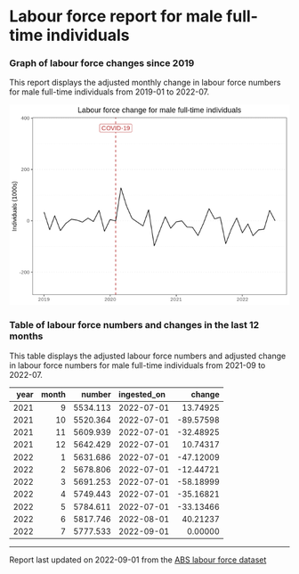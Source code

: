 Labour force report for male full-time individuals
================

### Graph of labour force changes since 2019

This report displays the adjusted monthly change in labour force numbers
for male full-time individuals from 2019-01 to 2022-07.

![](male_full-time_report_files/figure-gfm/unnamed-chunk-2-1.png)<!-- -->

### Table of labour force numbers and changes in the last 12 months

This table displays the adjusted labour force numbers and adjusted
change in labour force numbers for male full-time individuals from
2021-09 to 2022-07.

| year | month |   number | ingested_on |    change |
|-----:|------:|---------:|:------------|----------:|
| 2021 |     9 | 5534.113 | 2022-07-01  |  13.74925 |
| 2021 |    10 | 5520.364 | 2022-07-01  | -89.57598 |
| 2021 |    11 | 5609.939 | 2022-07-01  | -32.48925 |
| 2021 |    12 | 5642.429 | 2022-07-01  |  10.74317 |
| 2022 |     1 | 5631.686 | 2022-07-01  | -47.12009 |
| 2022 |     2 | 5678.806 | 2022-07-01  | -12.44721 |
| 2022 |     3 | 5691.253 | 2022-07-01  | -58.18999 |
| 2022 |     4 | 5749.443 | 2022-07-01  | -35.16821 |
| 2022 |     5 | 5784.611 | 2022-07-01  | -33.13466 |
| 2022 |     6 | 5817.746 | 2022-08-01  |  40.21237 |
| 2022 |     7 | 5777.533 | 2022-09-01  |   0.00000 |

------------------------------------------------------------------------

Report last updated on 2022-09-01 from the [ABS labour force
dataset](https://www.abs.gov.au/statistics/labour/employment-and-unemployment/labour-force-australia/latest-release)

